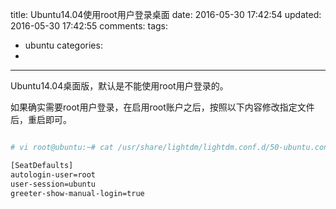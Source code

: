 title: Ubuntu14.04使用root用户登录桌面
date: 2016-05-30 17:42:54
updated: 2016-05-30 17:42:55
comments:
tags:
- ubuntu
categories:
- 

---

Ubuntu14.04桌面版，默认是不能使用root用户登录的。

如果确实需要root用户登录，在启用root账户之后，按照以下内容修改指定文件后，重启即可。

```bash

# vi root@ubuntu:~# cat /usr/share/lightdm/lightdm.conf.d/50-ubuntu.conf

[SeatDefaults]
autologin-user=root
user-session=ubuntu
greeter-show-manual-login=true

```
